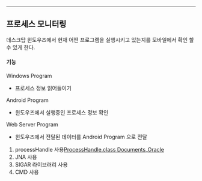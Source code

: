 ****

## 프로세스 모니터링

데스크탑 윈도우즈에서 현재 어떤 프로그램을 실행시키고 있는지를 모바일에서 확인 할 수 있게 한다.

#### 기능

Windows Program

- 프로세스 정보 읽어들이기

Android Program 

- 윈도우즈에서 실행중인 프로세스 정보 확인

Web Server Program

- 윈도우즈에서 전달된 데이터를 Android Program 으로 전달


1. processHandle 사용[ProcessHandle.class Documents_Oracle](https://docs.oracle.com/javase/9/docs/api/java/lang/ProcessHandle.html)
2. JNA 사용
3. SIGAR 라이브러리 사용
4. CMD 사용